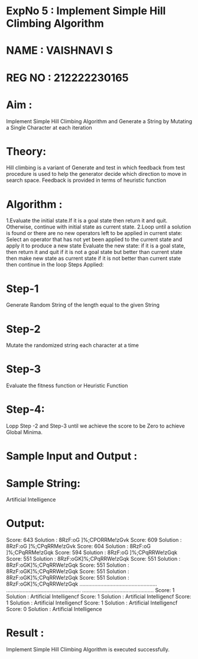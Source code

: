 # ExpNo 5 : Implement Simple Hill Climbing Algorithm
# NAME : VAISHNAVI S
# REG NO : 212222230165
# Aim :
Implement Simple Hill Climbing Algorithm and Generate a String by Mutating a Single Character at each iteration

# Theory:
Hill climbing is a variant of Generate and test in which feedback from test procedure is used to help the generator decide which direction to move in search space. Feedback is provided in terms of heuristic function

# Algorithm :
1.Evaluate the initial state.If it is a goal state then return it and quit. Otherwise, continue with initial state as current state.
2.Loop until a solution is found or there are no new operators left to be applied in current state:
    Select an operator that has not yet been applied to the current state and apply it to produce a new state
    Evaluate the new state:
       if it is a goal state, then return it and quit
       if it is not a goal state but better than current state then make new state as current state
       if it is not better than current state then continue in the loop
Steps Applied:
# Step-1
Generate Random String of the length equal to the given String

# Step-2
Mutate the randomized string each character at a time

# Step-3
Evaluate the fitness function or Heuristic Function

# Step-4:
Lopp Step -2 and Step-3 until we achieve the score to be Zero to achieve Global Minima.

# Sample Input and Output :
# Sample String:
Artificial Intelligence
# Output:
Score: 643 Solution : 8RzF:oG ]%;CPORRMe!zGvk
Score: 609 Solution : 8RzF:oG ]%;CPqRRMe!zGvk
Score: 604 Solution : 8RzF:oG ]%;CPqRRMe!zGqk
Score: 594 Solution : 8RzF:oG ]%;CPqRRWe!zGqk
Score: 551 Solution : 8RzF:oGK]%;CPqRRWe!zGqk
Score: 551 Solution : 8RzF:oGK]%;CPqRRWe!zGqk
Score: 551 Solution : 8RzF:oGK]%;CPqRRWe!zGqk
Score: 551 Solution : 8RzF:oGK]%;CPqRRWe!zGqk
Score: 551 Solution : 8RzF:oGK]%;CPqRRWe!zGqk
....................................................
..................................................
................................................
Score: 1 Solution : Artificial Intelligencf
Score: 1 Solution : Artificial Intelligencf
Score: 1 Solution : Artificial Intelligencf
Score: 1 Solution : Artificial Intelligencf
Score: 0 Solution : Artificial Intelligence
# Result :
Implement Simple Hill Climbing Algorithm is executed successfully.
